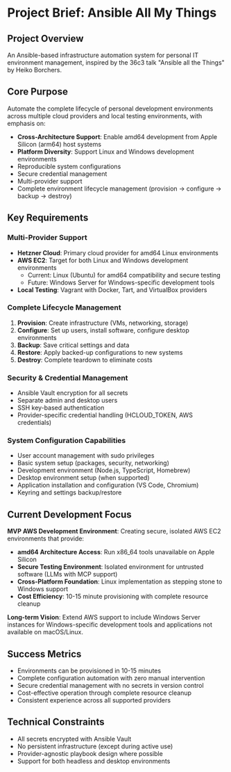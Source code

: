 # Project Brief: Ansible All My Things

## Project Overview
An Ansible-based infrastructure automation system for personal IT environment management, inspired by the 36c3 talk "Ansible all the Things" by Heiko Borchers.

## Core Purpose
Automate the complete lifecycle of personal development environments across multiple cloud providers and local testing environments, with emphasis on:
- **Cross-Architecture Support**: Enable amd64 development from Apple Silicon (arm64) host systems
- **Platform Diversity**: Support Linux and Windows development environments
- Reproducible system configurations
- Secure credential management
- Multi-provider support
- Complete environment lifecycle management (provision → configure → backup → destroy)

## Key Requirements

### Multi-Provider Support
- **Hetzner Cloud**: Primary cloud provider for amd64 Linux environments
- **AWS EC2**: Target for both Linux and Windows development environments
  - Current: Linux (Ubuntu) for amd64 compatibility and secure testing
  - Future: Windows Server for Windows-specific development tools
- **Local Testing**: Vagrant with Docker, Tart, and VirtualBox providers

### Complete Lifecycle Management
1. **Provision**: Create infrastructure (VMs, networking, storage)
2. **Configure**: Set up users, install software, configure desktop environments
3. **Backup**: Save critical settings and data
4. **Restore**: Apply backed-up configurations to new systems
5. **Destroy**: Complete teardown to eliminate costs

### Security & Credential Management
- Ansible Vault encryption for all secrets
- Separate admin and desktop users
- SSH key-based authentication
- Provider-specific credential handling (HCLOUD_TOKEN, AWS credentials)

### System Configuration Capabilities
- User account management with sudo privileges
- Basic system setup (packages, security, networking)
- Development environment (Node.js, TypeScript, Homebrew)
- Desktop environment setup (when supported)
- Application installation and configuration (VS Code, Chromium)
- Keyring and settings backup/restore

## Current Development Focus
**MVP AWS Development Environment**: Creating secure, isolated AWS EC2 environments that provide:
- **amd64 Architecture Access**: Run x86_64 tools unavailable on Apple Silicon
- **Secure Testing Environment**: Isolated environment for untrusted software (LLMs with MCP support)
- **Cross-Platform Foundation**: Linux implementation as stepping stone to Windows support
- **Cost Efficiency**: 10-15 minute provisioning with complete resource cleanup

**Long-term Vision**: Extend AWS support to include Windows Server instances for Windows-specific development tools and applications not available on macOS/Linux.

## Success Metrics
- Environments can be provisioned in 10-15 minutes
- Complete configuration automation with zero manual intervention
- Secure credential management with no secrets in version control
- Cost-effective operation through complete resource cleanup
- Consistent experience across all supported providers

## Technical Constraints
- All secrets encrypted with Ansible Vault
- No persistent infrastructure (except during active use)
- Provider-agnostic playbook design where possible
- Support for both headless and desktop environments
